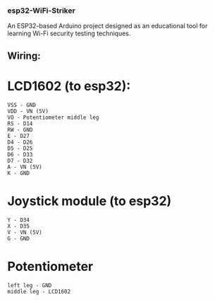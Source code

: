 ### esp32-WiFi-Striker

An ESP32-based Arduino project designed as an educational tool for learning Wi-Fi security testing techniques.

## Wiring:

# LCD1602 (to esp32):
    VSS - GND
    VDD - VN (5V)
    VO - Potentiometer middle leg
    RS - D14
    RW - GND
    E - D27
    D4 - D26
    D5 - D25
    D6 - D33
    D7 - D32
    A - VN (5V)
    K - GND

# Joystick module (to esp32)
    Y - D34
    X - D35
    V - VN (5V)
    G - GND

# Potentiometer 
    left leg - GND
    middle leg - LCD1602
